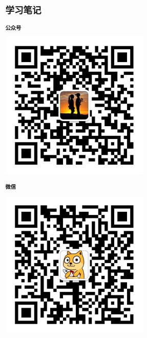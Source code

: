 
# 学习笔记


### 公众号
![公众号](https://github.com/shenghou/blog/blob/master/src/%E5%85%AC%E4%BC%97%E5%8F%B7.jpg)
### 微信
![wechat](https://github.com/shenghou/blog/blob/master/src/WechatIMG94.jpeg)
